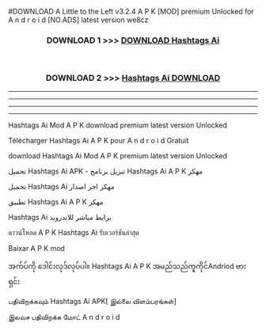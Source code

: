 #DOWNLOAD A Little to the Left v3.2.4 A P K [MOD] premium Unlocked for A n d r o i d [NO.ADS] latest version we8cz 



<div align="center">

<h3>DOWNLOAD 1 >>> <a href="https://getmod1.web.app/?judule=Btd Battles">DOWNLOAD Hashtags Ai </a></h3><br>

<h3>DOWNLOAD 2 >>> <a href="https://getmod1.web.app/?judule=Btd Battles">Hashtags Ai  DOWNLOAD </a></h3>

</div>


----------------------------------------------------------

----------------------------------------------------------

----------------------------------------------------------

----------------------------------------------------------


Hashtags Ai  Mod A P K download premium latest version Unlocked

Télécharger Hashtags Ai  A P K pour A n d r o i d Gratuit

download Hashtags Ai  Mod A P K premium latest version Unlocked

تحميل Hashtags Ai  APK - تنزيل برنامج Hashtags Ai  A P K مهكر

تحميل Hashtags Ai  مهكر اخر اصدار

تطبيق Hashtags Ai  A P K مهكر

Hashtags Ai  برابط مباشر للاندرويد

ดาวน์โหลด A P K Hashtags Ai  รับเวอร์ชันล่าสุด

Baixar A P K mod

အက်ပ်ကို ဒေါင်းလုဒ်လုပ်ပါ။ Hashtags Ai  A P K အမည်သည်ကူကိုင်Andriod ဗားရှင်း

பதிவிறக்கவும் Hashtags Ai  APK[ இல்லை விளம்பரங்கள்] 
 
இலவச பதிவிறக்க மோட் A n d r o i d



